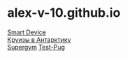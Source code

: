 # alex-v-10.github.io

[Smart Device](https://alex-v-10.github.io/smart-device/)  
[Круизы в Антарктику](https://alex-v-10.github.io/kruizy-v-antarktiku/)  
[Supergym](https://alex-v-10.github.io/supergym/)
[Test-Pug](https://alex-v-10.github.io/test-pug/)
